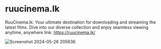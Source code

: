 # ruucinema.lk
RuuCinema.lk: Your ultimate destination for downloading and streaming the latest films. Dive into our diverse collection and enjoy seamless viewing anytime, anywhere
link: https://ruucinema.lk/

![Screenshot 2024-05-26 205636](https://github.com/pasindu-2002/ruucinema.lk/assets/87941322/91f9a62e-c58f-4ab0-ba87-acd88a7238a6)


